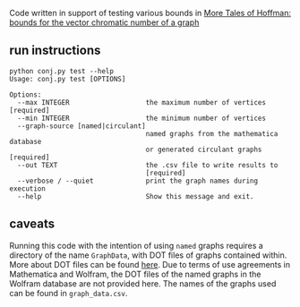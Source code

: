 Code written in support of testing various bounds in [More Tales of Hoffman: bounds for the vector chromatic number of a graph](https://arxiv.org/abs/1812.02613)

## run instructions
```
python conj.py test --help
Usage: conj.py test [OPTIONS]

Options:
  --max INTEGER                   the maximum number of vertices  [required]
  --min INTEGER                   the minimum number of vertices
  --graph-source [named|circulant]
                                  named graphs from the mathematica database
                                  or generated circulant graphs  [required]
  --out TEXT                      the .csv file to write results to
                                  [required]
  --verbose / --quiet             print the graph names during execution
  --help                          Show this message and exit.
```
  
## caveats
Running this code with the intention of using `named` graphs requires a directory of the name `GraphData`, with DOT files of graphs contained within. More about DOT files can be found [here](https://en.wikipedia.org/wiki/DOT_%28graph_description_language%29). Due to terms of use agreements in Mathematica and Wolfram, the DOT files of the named graphs in the Wolfram database are not provided here. The names of the graphs used can be found in `graph_data.csv`.

